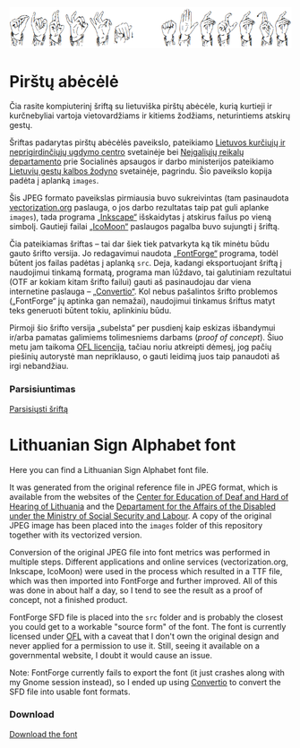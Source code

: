 ![Pirštų abėcėlė](images/pirštų%20abėcėlė.png)

# Pirštų abėcėlė

Čia rasite kompiuterinį šriftą su lietuviška pirštų abėcėle, kurią kurtieji ir kurčnebyliai vartoja vietovardžiams ir kitiems žodžiams, neturintiems atskirų gestų.

Šriftas padarytas pirštų abėcėlės paveikslo, pateikiamo [Lietuvos kurčiųjų ir neprigirdinčiųjų ugdymo centro](http://www.deafcenter.lt/pirstu-abecele/) svetainėje bei [Neįgaliųjų reikalų departamento](http://www.ndt.lt/) prie Socialinės apsaugos ir darbo ministerijos pateikiamo [Lietuvių gestų kalbos žodyno](http://gestai.ndt.lt/pirstu-abecele) svetainėje, pagrindu. Šio paveikslo kopija padėta į aplanką `images`.

Šis JPEG formato paveikslas pirmiausia buvo sukreivintas (tam pasinaudota [vectorization.org](https://www.vectorization.org/) paslauga, o jos darbo rezultatas taip pat guli aplanke `images`), tada programa [„Inkscape“](https://inkscape.org/) išskaidytas į atskirus failus po vieną simbolį. Gautieji failai [„IcoMoon“](https://icomoon.io/) paslaugos pagalba buvo sujungti į šriftą.

Čia pateikiamas šriftas – tai dar šiek tiek patvarkyta ką tik minėtu būdu gauto šrifto versija. Jo redagavimui naudota [„FontForge“](https://fontforge.org/) programa, todėl būtent jos failas padėtas į aplanką `src`. Deja, kadangi eksportuojant šriftą į naudojimui tinkamą formatą, programa man lūždavo, tai galutiniam rezultatui (OTF ar kokiam kitam šrifto failui) gauti aš pasinaudojau dar viena internetine paslauga – [„Convertio“](https://convertio.co/). Kol nebus pašalintos šrifto problemos („FontForge“ jų aptinka gan nemažai), naudojimui tinkamus šriftus matyt teks generuoti būtent tokiu, aplinkiniu būdu.

Pirmoji šio šrifto versija „subelsta“ per pusdienį kaip eskizas išbandymui ir/arba pamatas galimiems tolimesniems darbams (*proof of concept*). Šiuo metu jam taikoma [OFL licencija](http://scripts.sil.org/OFL), tačiau noriu atkreipti dėmesį, jog pačių piešinių autorystė man nepriklauso, o gauti leidimą juos taip panaudoti aš irgi nebandžiau.

### Parsisiuntimas

[Parsisiųsti šriftą](https://github.com/rimas-kudelis/lithuanian-sign-alphabet-font/releases)

# Lithuanian Sign Alphabet font

Here you can find a Lithuanian Sign Alphabet font file.

It was generated from the original reference file in JPEG format, which is available from the websites of the [Center for Education of Deaf and Hard of Hearing of Lithuania](http://www.deafcenter.lt/en/) and the [Departament for the Affairs of the Disabled under the Ministry of Social Security and Labour](http://www.ndt.lt/en/). A copy of the original JPEG image has been placed into the `images` folder of this repository together with its vectorized version.

Conversion of the original JPEG file into font metrics was performed in multiple steps. Different applications and online services (vectorization.org, Inkscape, IcoMoon) were used in the process which resulted in a TTF file, which was then imported into FontForge and further improved. All of this was done in about half a day, so I tend to see the result as a proof of concept, not a finished product.

FontForge SFD file is placed into the `src` folder and is probably the closest you could get to a workable "source form" of the font. The font is currently licensed under [OFL](http://scripts.sil.org/OFL) with a caveat that I don't own the original design and never applied for a permission to use it. Still, seeing it available on a governmental website, I doubt it would cause an issue.

Note: FontForge currently fails to export the font (it just crashes along with my Gnome session instead), so I ended up using [Convertio](https://convertio.co/) to convert the SFD file into usable font formats.

### Download

[Download the font](https://github.com/rimas-kudelis/lithuanian-sign-alphabet-font/releases)
